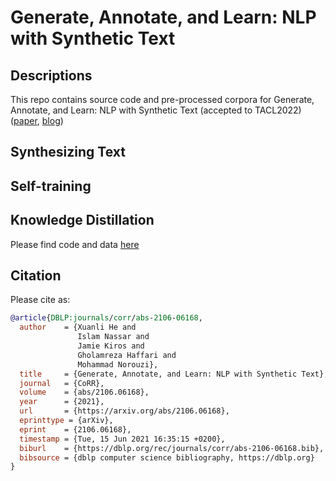 # Generate, Annotate, and Learn: NLP with Synthetic Text

## Descriptions
This repo contains source code and pre-processed corpora for Generate, Annotate, and Learn: NLP with Synthetic Text (accepted to TACL2022) ([paper](https://arxiv.org/abs/2106.06168), [blog](https://synthetic-text.github.io/))

## Synthesizing Text

## Self-training

## Knowledge Distillation
Please find code and data [here](https://github.com/xlhex/gal_syntex/tree/main/kd)

## Citation

Please cite as:

```bibtex
@article{DBLP:journals/corr/abs-2106-06168,
  author    = {Xuanli He and
               Islam Nassar and
               Jamie Kiros and
               Gholamreza Haffari and
               Mohammad Norouzi},
  title     = {Generate, Annotate, and Learn: NLP with Synthetic Text},
  journal   = {CoRR},
  volume    = {abs/2106.06168},
  year      = {2021},
  url       = {https://arxiv.org/abs/2106.06168},
  eprinttype = {arXiv},
  eprint    = {2106.06168},
  timestamp = {Tue, 15 Jun 2021 16:35:15 +0200},
  biburl    = {https://dblp.org/rec/journals/corr/abs-2106-06168.bib},
  bibsource = {dblp computer science bibliography, https://dblp.org}
}
```

